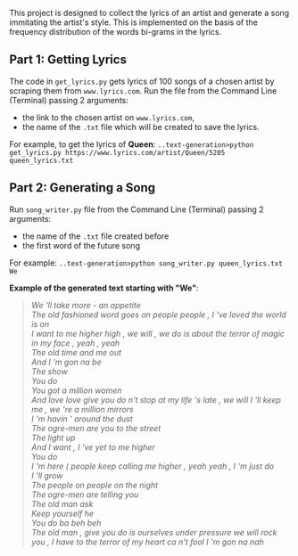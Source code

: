 This project is designed to collect the lyrics of an artist and generate a song immitating the artist's style. This is implemented on the basis of the frequency distribution of the words bi-grams in the lyrics.


## Part 1: Getting Lyrics

The code in `get_lyrics.py` gets lyrics of 100 songs of a chosen artist by scraping them from `www.lyrics.com`.
Run the file from the Command Line (Terminal) passing 2 arguments:
- the link to the chosen artist on `www.lyrics.com`,
- the name of the `.txt` file which will be created to save the lyrics.

For example, to get the lyrics of **Queen**:
`..text-generation>python get_lyrics.py https://www.lyrics.com/artist/Queen/5205 queen_lyrics.txt`


## Part 2: Generating a Song

Run `song_writer.py` file from the Command Line (Terminal) passing 2 arguments:
- the name of the `.txt` file created before
- the first word of the future song

For example:
`..text-generation>python song_writer.py queen_lyrics.txt We`
  
  
**Example of the generated text starting with "We"**:  
>*We 'll take more - an appetite  
The old fashioned word goes on people people , I 've loved the world is on  
I want to me higher high , we will , we do is about the terror of magic in my face , yeah , yeah  
The old time and me out  
And I 'm gon na be  
The show  
You do  
You got a million women  
And love love give you do n't stop at my life 's late , we will I 'll keep me , we 're a million mirrors  
I 'm havin ' around the dust  
The ogre-men are you to the street  
The light up  
And I want , I 've yet to me higher  
You do  
I 'm here ( people keep calling me higher , yeah yeah , I 'm just do  
I 'll grow  
The people on people on the night  
The ogre-men are telling you  
The old man ask  
Keep yourself he  
You do ba beh beh  
The old man , give you do is ourselves under pressure we will rock you , I have to the terror of my heart ca n't fool I 'm gon na nah*  

